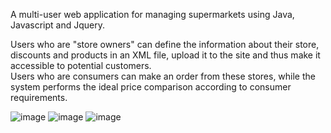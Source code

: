A multi-user web application for managing supermarkets using Java, Javascript and Jquery.

Users who are "store owners" can define the information about their store, discounts and products in an XML file, upload it to the site and thus make it accessible to potential customers.<br>
Users who are consumers can make an order from these stores, while the system performs the ideal price comparison according to consumer requirements.


![image](https://user-images.githubusercontent.com/50627548/111609993-8a25ef80-87e3-11eb-847a-8e3c5c851450.png)
![image](https://user-images.githubusercontent.com/50627548/111611387-1258c480-87e5-11eb-8fd7-f7601214a9b5.png)
![image](https://user-images.githubusercontent.com/50627548/111610882-8050bc00-87e4-11eb-8908-aab00db6747c.png)
